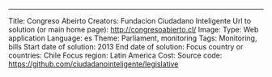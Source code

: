 ---
Title: Congreso Abeirto
Creators: Fundacion Ciudadano Inteligente 
Url to solution (or main home page): http://congresoabierto.cl/
Image: 
Type: Web application
Language: es
Theme: Parliament, monitoring
Tags: Monitoring, bills 
Start date of solution: 2013
End date of solution: 
Focus country or countries: Chile
Focus region: Latin America
Cost: 
Source code: https://github.com/ciudadanointeligente/legislative
